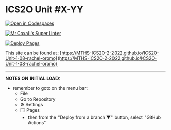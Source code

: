 # ICS2O Unit #X-YY

[![Open in Codespaces](https://classroom.github.com/assets/launch-codespace-f4981d0f882b2a3f0472912d15f9806d57e124e0fc890972558857b51b24a6f9.svg)](https://classroom.github.com/open-in-codespaces?assignment_repo_id=10349580)

[![Mr Coxall's Super Linter](https://github.com/MTHS-ICS2O-2-2022/ICS2O-Unit-1-08-rachel-oromo/workflows/Mr%20Coxall's%20Super%20Linter/badge.svg)](https://github.com/MTHS-ICS2O-2-2022/ICS2O-Unit-1-08-rachel-oromo/actions)

[![Deploy Pages](https://github.com/MTHS-ICS2O-2-2022/ICS2O-Unit-1-08-rachel-oromo/workflows/Deploy%20Pages/badge.svg)](https://github.com/MTHS-ICS2O-2-2022/ICS2O-Unit-1-08-rachel-oromo/actions)

This site can be found at: [https://MTHS-ICS2O-2-2022.github.io/ICS2O-Unit-1-08-rachel-oromo](https://MTHS-ICS2O-2-2022.github.io/ICS2O-Unit-1-08-rachel-oromo)

---

**NOTES ON INITIAL LOAD:**
- remember to goto on the menu bar:
  - File
  - Go to Repository
  - ⚙ Settings
  - 🗔 Pages
    - then from the "Deploy from a branch ▼" button, select "GitHub Actions"
